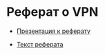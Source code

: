 # Реферат о VPN

- [Презентация к реферату](https://github.com/mihai-valentin/computer_networks_vpn/blob/main/VPN.%20%D0%9F%D1%80%D0%B8%D0%BC%D0%B5%D0%BD%D0%B5%D0%BD%D0%B8%D0%B5%20%D0%B2%20Cisco%20Packet%20Tracer..pdf)

- [Текст реферата](https://github.com/mihai-valentin/computer_networks_vpn/blob/main/VPN.%20%D0%9F%D1%80%D0%B8%D0%BC%D0%B5%D0%BD%D0%B5%D0%BD%D0%B8%D0%B5%20%D0%B2%20Cisco%20Packet%20Tracer.%20%D0%9C%D0%B8%D1%85%D0%B0%D0%B9%20%D0%92%D0%B0%D0%BB%D0%B5%D0%BD%D1%82%D0%B8%D0%BD.pdf)
